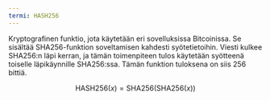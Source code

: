 ```yaml
---
termi: HASH256
---
```


Kryptografinen funktio, jota käytetään eri sovelluksissa Bitcoinissa. Se sisältää SHA256-funktion soveltamisen kahdesti syötetietoihin. Viesti kulkee SHA256:n läpi kerran, ja tämän toimenpiteen tulos käytetään syötteenä toiselle läpikäynnille SHA256:ssa. Tämän funktion tuloksena on siis 256 bittiä.

$$\text{HASH256}(x) = \text{SHA256}(\text{SHA256}(x))$$